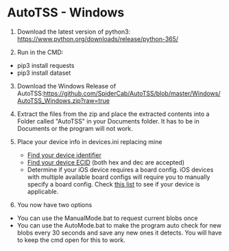 # AutoTSS - Windows

1. Download the latest version of python3: https://www.python.org/downloads/release/python-365/

2. Run in the CMD: 

- pip3 install requests
- pip3 install dataset

3. Download the Windows Release of AutoTSS:https://github.com/SpiderCab/AutoTSS/blob/master/Windows/AutoTSS_Windows.zip?raw=true

4. Extract the files from the zip and place the extracted contents into a Folder called "AutoTSS" in your Documents folder. It has to be in Documents or the program will not work.

5. Place your device info in devices.ini replacing mine
      - [Find your device identifier](https://ipsw.me/device-finder)
      - [Find your device ECID](https://www.theiphonewiki.com/wiki/ECID#Getting_the_ECID) (both hex and dec are accepted)
      - Determine if your iOS device requires a board config. iOS devices with multiple available board configs will require you to manually specify a board config. Check [this list](https://www.theiphonewiki.com/wiki/Models) to see if your device is applicable.

6. You now have two options
- You can use the ManualMode.bat to request current blobs once
- You can use the AutoMode.bat to make the program auto check for new blobs every 30 seconds and save any new ones it detects. You will have to keep the cmd open for this to work.
